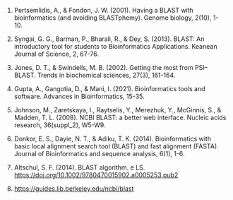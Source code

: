 
1. Pertsemlidis, A., & Fondon, J. W. (2001). Having a BLAST with bioinformatics (and avoiding BLASTphemy). Genome biology, 2(10), 1-10.

2.	Syngai, G. G., Barman, P., Bharali, R., & Dey, S. (2013). BLAST: An introductory tool for students to Bioinformatics Applications. Keanean Journal of Science, 2, 67-76.

3.	Jones, D. T., & Swindells, M. B. (2002). Getting the most from PSI–BLAST. Trends in biochemical sciences, 27(3), 161-164.

4.	Gupta, A., Gangotia, D., & Mani, I. (2021). Bioinformatics tools and software. Advances in Bioinformatics, 15-35.

5.	Johnson, M., Zaretskaya, I., Raytselis, Y., Merezhuk, Y., McGinnis, S., & Madden, T. L. (2008). NCBI BLAST: a better web interface. Nucleic acids research, 36(suppl_2), W5-W9.

6.	Donkor, E. S., Dayie, N. T., & Adiku, T. K. (2014). Bioinformatics with basic local alignment search tool (BLAST) and fast alignment (FASTA). Journal of Bioinformatics and sequence analysis, 6(1), 1-6.

7.	Altschul, S. F. (2014). BLAST algorithm. e LS.       https://doi.org/10.1002/9780470015902.a0005253.pub2

8.	https://guides.lib.berkeley.edu/ncbi/blast
